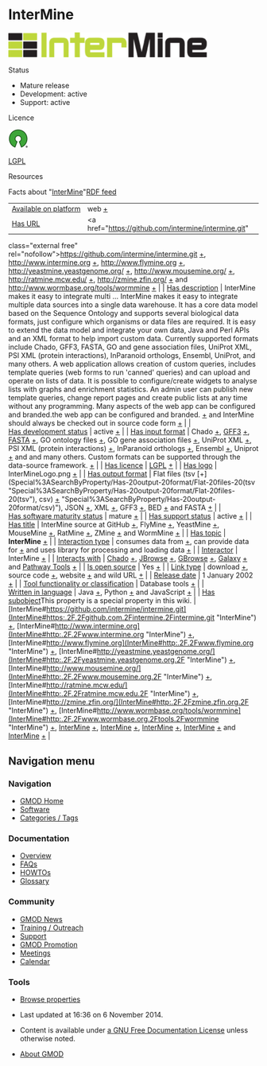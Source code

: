 



<span id="top"></span>




# <span dir="auto">InterMine</span>










<img
src="https://raw.githubusercontent.com/GMOD/gmod.github.io/main/mediawiki/images/1/13/InterMineLogo.png" width="400" height="50"
alt="InterMine logo" />



Status



- Mature release
- Development: active
- Support: active



Licence


<a href="http://opensource.org/" rel="nofollow"><img
src="https://raw.githubusercontent.com/GMOD/gmod.github.io/main/mediawiki/images/thumb/6/66/Osi_symbol.png/40px-Osi_symbol.png"
srcset="https://raw.githubusercontent.com/GMOD/gmod.github.io/main/mediawiki/images/thumb/6/66/Osi_symbol.png/60px-Osi_symbol.png 1.5x, https://raw.githubusercontent.com/GMOD/gmod.github.io/main/mediawiki/images/thumb/6/66/Osi_symbol.png/80px-Osi_symbol.png 2x"
width="40" height="39" alt="} is open source" /></a>



<a href="http://opensource.org/licenses/LGPL-3.0" class="external text"
rel="nofollow">LGPL</a>



Resources







<span class="smwfactboxhead">Facts about
"<span class="swmfactboxheadbrowse">[InterMine](Special%3ABrowse/InterMine "Special%3ABrowse/InterMine")</span>"</span><span class="smwrdflink"><span class="rdflink">[RDF
feed](http://gmod.org/wiki/Special:ExportRDF/InterMine "Special:ExportRDF/InterMine")</span></span>

|  |  |
|----|----|
| [Available on platform](Property%3AAvailable_on_platform "Property:Available on platform") | web <span class="smwsearch">[+](Special%3ASearchByProperty/Available-20on-20platform/web "Special%3ASearchByProperty/Available-20on-20platform/web")</span> |
| [Has URL](Property%3AHas_URL "Property:Has URL") | <a href="https://github.com/intermine/intermine.git"
class="external free"
rel="nofollow">https://github.com/intermine/intermine.git</a> <span class="smwsearch">[+](Special%3ASearchByProperty/Has-20URL/https%3A-2F-2Fgithub.com-2Fintermine-2Fintermine.git "Special%3ASearchByProperty/Has-20URL/https%3A-2F-2Fgithub.com-2Fintermine-2Fintermine.git")</span>, <a href="http://www.intermine.org" class="external free"
rel="nofollow">http://www.intermine.org</a> <span class="smwsearch">[+](Special%3ASearchByProperty/Has-20URL/http%3A-2F-2Fwww.intermine.org "Special%3ASearchByProperty/Has-20URL/http%3A-2F-2Fwww.intermine.org")</span>, <a href="http://www.flymine.org" class="external free"
rel="nofollow">http://www.flymine.org</a> <span class="smwsearch">[+](Special%3ASearchByProperty/Has-20URL/http%3A-2F-2Fwww.flymine.org "Special%3ASearchByProperty/Has-20URL/http%3A-2F-2Fwww.flymine.org")</span>, <a href="http://yeastmine.yeastgenome.org/" class="external free"
rel="nofollow">http://yeastmine.yeastgenome.org/</a> <span class="smwsearch">[+](Special%3ASearchByProperty/Has-20URL/http%3A-2F-2Fyeastmine.yeastgenome.org-2F "Special%3ASearchByProperty/Has-20URL/http%3A-2F-2Fyeastmine.yeastgenome.org-2F")</span>, <a href="http://www.mousemine.org/" class="external free"
rel="nofollow">http://www.mousemine.org/</a> <span class="smwsearch">[+](Special%3ASearchByProperty/Has-20URL/http%3A-2F-2Fwww.mousemine.org-2F "Special%3ASearchByProperty/Has-20URL/http%3A-2F-2Fwww.mousemine.org-2F")</span>, <a href="http://ratmine.mcw.edu/" class="external free"
rel="nofollow">http://ratmine.mcw.edu/</a> <span class="smwsearch">[+](Special%3ASearchByProperty/Has-20URL/http%3A-2F-2Fratmine.mcw.edu-2F "Special%3ASearchByProperty/Has-20URL/http%3A-2F-2Fratmine.mcw.edu-2F")</span>, <a href="http://zmine.zfin.org/" class="external free"
rel="nofollow">http://zmine.zfin.org/</a> <span class="smwsearch">[+](Special%3ASearchByProperty/Has-20URL/http%3A-2F-2Fzmine.zfin.org-2F "Special%3ASearchByProperty/Has-20URL/http%3A-2F-2Fzmine.zfin.org-2F")</span> and <a href="http://www.wormbase.org/tools/wormmine" class="external free"
rel="nofollow">http://www.wormbase.org/tools/wormmine</a> <span class="smwsearch">[+](Special%3ASearchByProperty/Has-20URL/http%3A-2F-2Fwww.wormbase.org-2Ftools-2Fwormmine "Special%3ASearchByProperty/Has-20URL/http%3A-2F-2Fwww.wormbase.org-2Ftools-2Fwormmine")</span> |
| [Has description](Property%3AHas_description "Property:Has description") | InterMine makes it easy to integrate multi<span class="smw-highlighter" data-type="2" state="persistent" data-title="Information"><span class="smwtext"> … </span><span class="smwttcontent">InterMine makes it easy to integrate multiple data sources into a single data warehouse. It has a core data model based on the Sequence Ontology and supports several biological data formats, just configure which organisms or data files are required. It is easy to extend the data model and integrate your own data, Java and Perl APIs and an XML format to help import custom data. Currently supported formats include Chado, GFF3, FASTA, GO and gene association files, UniProt XML, PSI XML (protein interactions), InParanoid orthologs, Ensembl, UniProt, and many others. A web application allows creation of custom queries, includes template queries (web forms to run 'canned' queries) and can upload and operate on lists of data. It is possible to configure/create widgets to analyse lists with graphs and enrichment statistics. An admin user can publish new template queries, change report pages and create public lists at any time without any programming. Many aspects of the web app can be configured and branded.</span></span>the web app can be configured and branded. <span class="smwsearch"><a
href="http://gmod.org/mediawiki/index.php?title=Special%3ASearchByProperty&amp;x=Has-20description%2FInterMine-20makes-20it-20easy-20to-20integrate-20multiple-20data-20sources-20into-20a-20single-20data-20warehouse.-20It-20has-20a-20core-20data-20model-20based-20on-20the-20Sequence-20Ontology-20and-20supports-20several-20biological-20data-20formats%2C-20just-20configure-20which-20organisms-20or-20data-20files-20are-20required.-20It-20is-20easy-20to-20extend-20the-20data-20model-20and-20integrate-20your-20own-20data%2C-20Java-20and-20Perl-20APIs-20and-20an-20XML-20format-20to-20help-20import-20custom-20data.-20Currently-20supported-20formats-20include-20Chado%2C-20GFF3%2C-20FASTA%2C-20GO-20and-20gene-20association-20files%2C-20UniProt-20XML%2C-20PSI-20XML-20%28protein-20interactions%29%2C-20InParanoid-20orthologs%2C-20Ensembl%2C-20UniProt%2C-20and-20many-20others.-0A-0AA-20web-20application-20allows-20creation-20of-20custom-20queries%2C-20includes-20template-20queries-20%28web-20forms-20to-20run-20%27canned%27-20queries%29-20and-20can-20upload-20and-20operate-20on-20lists-20of-20data.-20It-20is-20possible-20to-20configure-2Fcreate-20widgets-20to-20analyse-20lists-20with-20graphs-20and-20enrichment-20statistics.-20An-20admin-20user-20can-20publish-20new-20template-20queries%2C-20change-20report-20pages-20and-20create-20public-20lists-20at-20any-20time-20without-20any-20programming.-20Many-20aspects-20of-20the-20web-20app-20can-20be-20configured-20and-20branded."
class="external text" rel="nofollow">+</a></span> and InterMine should always be checked out in source code form <span class="smwsearch">[+](Special%3ASearchByProperty/Has-20description/InterMine-20should-20always-20be-20checked-20out-20in-20source-20code-20form "Special%3ASearchByProperty/Has-20description/InterMine-20should-20always-20be-20checked-20out-20in-20source-20code-20form")</span> |
| [Has development status](Property%3AHas_development_status "Property:Has development status") | active <span class="smwsearch">[+](Special%3ASearchByProperty/Has-20development-20status/active "Special%3ASearchByProperty/Has-20development-20status/active")</span> |
| [Has input format](Property%3AHas_input_format "Property:Has input format") | Chado <span class="smwsearch">[+](Special%3ASearchByProperty/Has-20input-20format/Chado "Special%3ASearchByProperty/Has-20input-20format/Chado")</span>, [GFF3](GFF3 "GFF3") <span class="smwsearch">[+](Special%3ASearchByProperty/Has-20input-20format/-5B-5BGFF3-5D-5D "Special%3ASearchByProperty/Has-20input-20format/-5B-5BGFF3-5D-5D")</span>, <a
href="http://gmod.org/mediawiki/index.php?title=FASTA&amp;action=edit&amp;redlink=1"
class="new" title="FASTA (page does not exist)">FASTA</a> <span class="smwsearch">[+](Special%3ASearchByProperty/Has-20input-20format/-5B-5BFASTA-5D-5D "Special%3ASearchByProperty/Has-20input-20format/-5B-5BFASTA-5D-5D")</span>, GO ontology files <span class="smwsearch">[+](Special%3ASearchByProperty/Has-20input-20format/GO-20ontology-20files "Special%3ASearchByProperty/Has-20input-20format/GO-20ontology-20files")</span>, GO gene association files <span class="smwsearch">[+](Special%3ASearchByProperty/Has-20input-20format/GO-20gene-20association-20files "Special%3ASearchByProperty/Has-20input-20format/GO-20gene-20association-20files")</span>, UniProt XML <span class="smwsearch">[+](Special%3ASearchByProperty/Has-20input-20format/UniProt-20XML "Special%3ASearchByProperty/Has-20input-20format/UniProt-20XML")</span>, PSI XML (protein interactions) <span class="smwsearch">[+](Special%3ASearchByProperty/Has-20input-20format/PSI-20XML-20(protein-20interactions) "Special%3ASearchByProperty/Has-20input-20format/PSI-20XML-20(protein-20interactions)")</span>, InParanoid orthologs <span class="smwsearch">[+](Special%3ASearchByProperty/Has-20input-20format/InParanoid-20orthologs "Special%3ASearchByProperty/Has-20input-20format/InParanoid-20orthologs")</span>, Ensembl <span class="smwsearch">[+](Special%3ASearchByProperty/Has-20input-20format/Ensembl "Special%3ASearchByProperty/Has-20input-20format/Ensembl")</span>, Uniprot <span class="smwsearch">[+](Special%3ASearchByProperty/Has-20input-20format/Uniprot "Special%3ASearchByProperty/Has-20input-20format/Uniprot")</span> and and many others. Custom formats can be supported through the data-source framework. <span class="smwsearch">[+](Special%3ASearchByProperty/Has-20input-20format/and-20many-20others.-20Custom-20formats-20can-20be-20supported-20through-20the-20data-2Dsource-20framework. "Special%3ASearchByProperty/Has-20input-20format/and-20many-20others.-20Custom-20formats-20can-20be-20supported-20through-20the-20data-2Dsource-20framework.")</span> |
| [Has licence](Property%3AHas_licence "Property:Has licence") | <a href="http://opensource.org/licenses/LGPL-3.0" class="external text"
rel="nofollow">LGPL</a> <span class="smwsearch">[+](Special%3ASearchByProperty/Has-20licence/-5Bhttp%3A-2F-2Fopensource.org-2Flicenses-2FLGPL-2D3.0-20LGPL-5D "Special%3ASearchByProperty/Has-20licence/-5Bhttp%3A-2F-2Fopensource.org-2Flicenses-2FLGPL-2D3.0-20LGPL-5D")</span> |
| [Has logo](Property%3AHas_logo "Property:Has logo") | InterMineLogo.png <span class="smwsearch">[+](Special%3ASearchByProperty/Has-20logo/InterMineLogo.png "Special%3ASearchByProperty/Has-20logo/InterMineLogo.png")</span> |
| [Has output format](Property%3AHas_output_format "Property:Has output format") | Flat files (tsv <span class="smwsearch">[+](Special%3ASearchByProperty/Has-20output-20format/Flat-20files-20(tsv "Special%3ASearchByProperty/Has-20output-20format/Flat-20files-20(tsv")</span>, csv) <span class="smwsearch">[+](Special%3ASearchByProperty/Has-20output-20format/csv) "Special%3ASearchByProperty/Has-20output-20format/csv)")</span>, JSON <span class="smwsearch">[+](Special%3ASearchByProperty/Has-20output-20format/JSON "Special%3ASearchByProperty/Has-20output-20format/JSON")</span>, XML <span class="smwsearch">[+](Special%3ASearchByProperty/Has-20output-20format/XML "Special%3ASearchByProperty/Has-20output-20format/XML")</span>, GFF3 <span class="smwsearch">[+](Special%3ASearchByProperty/Has-20output-20format/GFF3 "Special%3ASearchByProperty/Has-20output-20format/GFF3")</span>, BED <span class="smwsearch">[+](Special%3ASearchByProperty/Has-20output-20format/BED "Special%3ASearchByProperty/Has-20output-20format/BED")</span> and FASTA <span class="smwsearch">[+](Special%3ASearchByProperty/Has-20output-20format/FASTA "Special%3ASearchByProperty/Has-20output-20format/FASTA")</span> |
| [Has software maturity status](Property%3AHas_software_maturity_status "Property:Has software maturity status") | mature <span class="smwsearch">[+](Special%3ASearchByProperty/Has-20software-20maturity-20status/mature "Special%3ASearchByProperty/Has-20software-20maturity-20status/mature")</span> |
| [Has support status](Property%3AHas_support_status "Property:Has support status") | active <span class="smwsearch">[+](Special%3ASearchByProperty/Has-20support-20status/active "Special%3ASearchByProperty/Has-20support-20status/active")</span> |
| [Has title](Property%3AHas_title "Property:Has title") | InterMine source at GitHub <span class="smwsearch">[+](Special%3ASearchByProperty/Has-20title/InterMine-20source-20at-20GitHub "Special%3ASearchByProperty/Has-20title/InterMine-20source-20at-20GitHub")</span>, FlyMine <span class="smwsearch">[+](Special%3ASearchByProperty/Has-20title/FlyMine "Special%3ASearchByProperty/Has-20title/FlyMine")</span>, YeastMine <span class="smwsearch">[+](Special%3ASearchByProperty/Has-20title/YeastMine "Special%3ASearchByProperty/Has-20title/YeastMine")</span>, MouseMine <span class="smwsearch">[+](Special%3ASearchByProperty/Has-20title/MouseMine "Special%3ASearchByProperty/Has-20title/MouseMine")</span>, RatMine <span class="smwsearch">[+](Special%3ASearchByProperty/Has-20title/RatMine "Special%3ASearchByProperty/Has-20title/RatMine")</span>, ZMine <span class="smwsearch">[+](Special%3ASearchByProperty/Has-20title/ZMine "Special%3ASearchByProperty/Has-20title/ZMine")</span> and WormMine <span class="smwsearch">[+](Special%3ASearchByProperty/Has-20title/WormMine "Special%3ASearchByProperty/Has-20title/WormMine")</span> |
| [Has topic](Property%3AHas_topic "Property:Has topic") | **InterMine** <span class="smwsearch">[+](Special%3ASearchByProperty/Has-20topic/InterMine "Special%3ASearchByProperty/Has-20topic/InterMine")</span> |
| [Interaction type](Property%3AInteraction_type "Property:Interaction type") | consumes data from <span class="smwsearch">[+](Special%3ASearchByProperty/Interaction-20type/consumes-20data-20from "Special%3ASearchByProperty/Interaction-20type/consumes-20data-20from")</span>, can provide data for <span class="smwsearch">[+](Special%3ASearchByProperty/Interaction-20type/can-20provide-20data-20for "Special%3ASearchByProperty/Interaction-20type/can-20provide-20data-20for")</span> and uses library for processing and loading data <span class="smwsearch">[+](Special%3ASearchByProperty/Interaction-20type/uses-20library-20for-20processing-20and-20loading-20data "Special%3ASearchByProperty/Interaction-20type/uses-20library-20for-20processing-20and-20loading-20data")</span> |
| <a
href="http://gmod.org/mediawiki/index.php?title=Property:Interactor&amp;action=edit&amp;redlink=1"
class="new"
title="Property:Interactor (page does not exist)">Interactor</a> | InterMine <span class="smwsearch">[+](Special%3ASearchByProperty/Interactor/InterMine "Special%3ASearchByProperty/Interactor/InterMine")</span> |
| [Interacts with](Property%3AInteracts_with "Property:Interacts with") | <a href="Chado" class="mw-redirect" title="Chado">Chado</a> <span class="smwsearch">[+](Special%3ASearchByProperty/Interacts-20with/Chado "Special%3ASearchByProperty/Interacts-20with/Chado")</span>, [JBrowse](JBrowse.1 "JBrowse") <span class="smwsearch">[+](Special%3ASearchByProperty/Interacts-20with/JBrowse "Special%3ASearchByProperty/Interacts-20with/JBrowse")</span>, [GBrowse](GBrowse.1 "GBrowse") <span class="smwsearch">[+](Special%3ASearchByProperty/Interacts-20with/GBrowse "Special%3ASearchByProperty/Interacts-20with/GBrowse")</span>, [Galaxy](Galaxy.1 "Galaxy") <span class="smwsearch">[+](Special%3ASearchByProperty/Interacts-20with/Galaxy "Special%3ASearchByProperty/Interacts-20with/Galaxy")</span> and [Pathway Tools](Pathway_Tools.1 "Pathway Tools") <span class="smwsearch">[+](Special%3ASearchByProperty/Interacts-20with/Pathway-20Tools "Special%3ASearchByProperty/Interacts-20with/Pathway-20Tools")</span> |
| [Is open source](Property%3AIs_open_source "Property:Is open source") | Yes <span class="smwsearch">[+](Special%3ASearchByProperty/Is-20open-20source/Yes "Special%3ASearchByProperty/Is-20open-20source/Yes")</span> |
| [Link type](Property%3ALink_type "Property:Link type") | download <span class="smwsearch">[+](Special%3ASearchByProperty/Link-20type/download "Special%3ASearchByProperty/Link-20type/download")</span>, source code <span class="smwsearch">[+](Special%3ASearchByProperty/Link-20type/source-20code "Special%3ASearchByProperty/Link-20type/source-20code")</span>, website <span class="smwsearch">[+](Special%3ASearchByProperty/Link-20type/website "Special%3ASearchByProperty/Link-20type/website")</span> and wild URL <span class="smwsearch">[+](Special%3ASearchByProperty/Link-20type/wild-20URL "Special%3ASearchByProperty/Link-20type/wild-20URL")</span> |
| [Release date](Property%3ARelease_date "Property:Release date") | 1 January 2002 <span class="smwsearch">[+](Special%3ASearchByProperty/Release-20date/1-20January-202002 "Special%3ASearchByProperty/Release-20date/1-20January-202002")</span> |
| [Tool functionality or classification](Property%3ATool_functionality_or_classification "Property:Tool functionality or classification") | Database tools <span class="smwsearch">[+](Special%3ASearchByProperty/Tool-20functionality-20or-20classification/Database-20tools "Special%3ASearchByProperty/Tool-20functionality-20or-20classification/Database-20tools")</span> |
| [Written in language](Property%3AWritten_in_language "Property:Written in language") | Java <span class="smwsearch">[+](Special%3ASearchByProperty/Written-20in-20language/Java "Special%3ASearchByProperty/Written-20in-20language/Java")</span>, Python <span class="smwsearch">[+](Special%3ASearchByProperty/Written-20in-20language/Python "Special%3ASearchByProperty/Written-20in-20language/Python")</span> and JavaScript <span class="smwsearch">[+](Special%3ASearchByProperty/Written-20in-20language/JavaScript "Special%3ASearchByProperty/Written-20in-20language/JavaScript")</span> |
| <span class="smw-highlighter" data-type="1" state="inline" data-title="Property"><span class="smwbuiltin">[Has subobject](Property%3AHas_subobject "Property:Has subobject")</span><span class="smwttcontent">This property is a special property in this wiki.</span></span> | [InterMine#https://github.com/intermine/intermine.git](InterMine#https:.2F.2Fgithub.com.2Fintermine.2Fintermine.git "InterMine") <span class="smwsearch">[+](Special%3ASearchByProperty/Has-20subobject/InterMine-23https%3A-2F-2Fgithub.com-2Fintermine-2Fintermine.git "Special%3ASearchByProperty/Has-20subobject/InterMine-23https%3A-2F-2Fgithub.com-2Fintermine-2Fintermine.git")</span>, [InterMine#http://www.intermine.org](InterMine#http:.2F.2Fwww.intermine.org "InterMine") <span class="smwsearch">[+](Special%3ASearchByProperty/Has-20subobject/InterMine-23http%3A-2F-2Fwww.intermine.org "Special%3ASearchByProperty/Has-20subobject/InterMine-23http%3A-2F-2Fwww.intermine.org")</span>, [InterMine#http://www.flymine.org](InterMine#http:.2F.2Fwww.flymine.org "InterMine") <span class="smwsearch">[+](Special%3ASearchByProperty/Has-20subobject/InterMine-23http%3A-2F-2Fwww.flymine.org "Special%3ASearchByProperty/Has-20subobject/InterMine-23http%3A-2F-2Fwww.flymine.org")</span>, [InterMine#http://yeastmine.yeastgenome.org/](InterMine#http:.2F.2Fyeastmine.yeastgenome.org.2F "InterMine") <span class="smwsearch">[+](Special%3ASearchByProperty/Has-20subobject/InterMine-23http%3A-2F-2Fyeastmine.yeastgenome.org-2F "Special%3ASearchByProperty/Has-20subobject/InterMine-23http%3A-2F-2Fyeastmine.yeastgenome.org-2F")</span>, [InterMine#http://www.mousemine.org/](InterMine#http:.2F.2Fwww.mousemine.org.2F "InterMine") <span class="smwsearch">[+](Special%3ASearchByProperty/Has-20subobject/InterMine-23http%3A-2F-2Fwww.mousemine.org-2F "Special%3ASearchByProperty/Has-20subobject/InterMine-23http%3A-2F-2Fwww.mousemine.org-2F")</span>, [InterMine#http://ratmine.mcw.edu/](InterMine#http:.2F.2Fratmine.mcw.edu.2F "InterMine") <span class="smwsearch">[+](Special%3ASearchByProperty/Has-20subobject/InterMine-23http%3A-2F-2Fratmine.mcw.edu-2F "Special%3ASearchByProperty/Has-20subobject/InterMine-23http%3A-2F-2Fratmine.mcw.edu-2F")</span>, [InterMine#http://zmine.zfin.org/](InterMine#http:.2F.2Fzmine.zfin.org.2F "InterMine") <span class="smwsearch">[+](Special%3ASearchByProperty/Has-20subobject/InterMine-23http%3A-2F-2Fzmine.zfin.org-2F "Special%3ASearchByProperty/Has-20subobject/InterMine-23http%3A-2F-2Fzmine.zfin.org-2F")</span>, [InterMine#http://www.wormbase.org/tools/wormmine](InterMine#http:.2F.2Fwww.wormbase.org.2Ftools.2Fwormmine "InterMine") <span class="smwsearch">[+](Special%3ASearchByProperty/Has-20subobject/InterMine-23http%3A-2F-2Fwww.wormbase.org-2Ftools-2Fwormmine "Special%3ASearchByProperty/Has-20subobject/InterMine-23http%3A-2F-2Fwww.wormbase.org-2Ftools-2Fwormmine")</span>, [InterMine](InterMine#_35f0a4dfb21d901063f9534114909319 "InterMine") <span class="smwsearch">[+](Special%3ASearchByProperty/Has-20subobject/InterMine-23_35f0a4dfb21d901063f9534114909319 "Special%3ASearchByProperty/Has-20subobject/InterMine-23 35f0a4dfb21d901063f9534114909319")</span>, [InterMine](InterMine#_44c0411f669b0bc7ee3599b3e40bf478 "InterMine") <span class="smwsearch">[+](Special%3ASearchByProperty/Has-20subobject/InterMine-23_44c0411f669b0bc7ee3599b3e40bf478 "Special%3ASearchByProperty/Has-20subobject/InterMine-23 44c0411f669b0bc7ee3599b3e40bf478")</span>, [InterMine](InterMine#_23c1d6f8e2fcb6320697d1877b352a27 "InterMine") <span class="smwsearch">[+](Special%3ASearchByProperty/Has-20subobject/InterMine-23_23c1d6f8e2fcb6320697d1877b352a27 "Special%3ASearchByProperty/Has-20subobject/InterMine-23 23c1d6f8e2fcb6320697d1877b352a27")</span>, [InterMine](InterMine#_19ca3e5527b4a7801df22e02220506b6 "InterMine") <span class="smwsearch">[+](Special%3ASearchByProperty/Has-20subobject/InterMine-23_19ca3e5527b4a7801df22e02220506b6 "Special%3ASearchByProperty/Has-20subobject/InterMine-23 19ca3e5527b4a7801df22e02220506b6")</span> and [InterMine](InterMine#_1974840c5524f47e32e34fbc09fa67f4 "InterMine") <span class="smwsearch">[+](Special%3ASearchByProperty/Has-20subobject/InterMine-23_1974840c5524f47e32e34fbc09fa67f4 "Special%3ASearchByProperty/Has-20subobject/InterMine-23 1974840c5524f47e32e34fbc09fa67f4")</span> |






## Navigation menu









### Navigation



- <span id="n-GMOD-Home">[GMOD Home](Main_Page)</span>
- <span id="n-Software">[Software](GMOD_Components)</span>
- <span id="n-Categories-.2F-Tags">[Categories /
  Tags](Categories)</span>




### Documentation



- <span id="n-Overview">[Overview](Overview)</span>
- <span id="n-FAQs">[FAQs](Category%3AFAQ)</span>
- <span id="n-HOWTOs">[HOWTOs](Category%3AHOWTO)</span>
- <span id="n-Glossary">[Glossary](Glossary)</span>




### Community



- <span id="n-GMOD-News">[GMOD News](GMOD_News)</span>
- <span id="n-Training-.2F-Outreach">[Training /
  Outreach](Training_and_Outreach)</span>
- <span id="n-Support">[Support](Support)</span>
- <span id="n-GMOD-Promotion">[GMOD Promotion](GMOD_Promotion)</span>
- <span id="n-Meetings">[Meetings](Meetings)</span>
- <span id="n-Calendar">[Calendar](Calendar)</span>




### Tools

- <span id="t-smwbrowselink"><a href="Special%3ABrowse/InterMine" rel="smw-browse">Browse
  properties</a></span>



- <span id="footer-info-lastmod">Last updated at 16:36 on 6 November
  2014.</span>
<!-- - <span id="footer-info-viewcount">294,004 page views.</span> -->
- <span id="footer-info-copyright">Content is available under
  <a href="http://www.gnu.org/licenses/fdl-1.3.html" class="external"
  rel="nofollow">a GNU Free Documentation License</a> unless otherwise
  noted.</span>

<!-- -->

- <span id="footer-places-about">[About
  GMOD](GMOD%3AAbout "GMOD%3AAbout")</span>

<!-- -->




